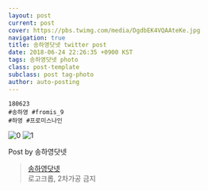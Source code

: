 ```yaml
---
layout: post
current: post
cover: https://pbs.twimg.com/media/DgdbEK4VQAAteKe.jpg
navigation: true
title: 송하영닷넷 twitter post
date: 2018-06-24 22:26:35 +0900 KST
tags: 송하영닷넷 photo
class: post-template
subclass: post tag-photo
author: auto-posting
---
```


```  
180623  
#송하영 #fromis_9  
#하영 #프로미스나인  

```

![0](https://pbs.twimg.com/media/DgdbDqLU8AECxoY.jpg)
![1](https://pbs.twimg.com/media/DgdbEK4VQAAteKe.jpg)


Post by 송하영닷넷

> [송하영닷넷](https://twitter.com/970929_net)  
  로고크롭, 2차가공 금지